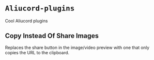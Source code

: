 # `Aliucord-plugins`

Cool Aliucord plugins

## Copy Instead Of Share Images
Replaces the share button in the image/video preview with one that only copies the URL to the clipboard.
